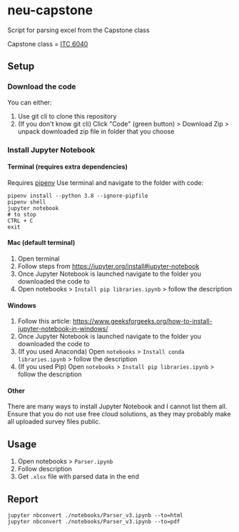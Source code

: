 # neu-capstone
Script for parsing excel from the Capstone class

Capstone class = [ITC 6040](https://catalog.northeastern.edu/graduate/professional-studies/masters-degree-programs/informatics-mps/#programsrequirementtext) 

## Setup
### Download the code
You can either:
1. Use git cli to clone this repository
2. (If you don't know git cli) Click "Code" (green button) > Download Zip > unpack downloaded zip file in folder that you choose

### Install Jupyter Notebook
#### Terminal (requires extra dependencies)
Requires [pipenv](https://pipenv.pypa.io/en/latest/)
Use terminal and navigate to the folder with code:
```shell
pipenv install --python 3.8 --ignore-pipfile
pipenv shell
jupyter notebook
# to stop
CTRL + C
exit
```

#### Mac (default terminal)
1. Open terminal
2. Follow steps from https://jupyter.org/install#jupyter-notebook
3. Once Jupyter Notebook is launched navigate to the folder you downloaded the code to
4. Open notebooks > `Install pip libraries.ipynb` > follow the description

#### Windows
1. Follow this article: https://www.geeksforgeeks.org/how-to-install-jupyter-notebook-in-windows/
2. Once Jupyter Notebook is launched navigate to the folder you downloaded the code to
3. (If you used Anaconda) Open `notebooks` > `Install conda libraries.ipynb` > follow the description
4. (If you used Pip) Open `notebooks` > `Install pip libraries.ipynb` > follow the description

#### Other
There are many ways to install Jupyter Notebook and I cannot list them all.
Ensure that you do not use free cloud solutions, as they may probably 
make all uploaded survey files public.

## Usage
1. Open notebooks > `Parser.ipynb`
2. Follow description
3. Get `.xlsx` file with parsed data in the end

## Report
```shell
jupyter nbconvert ./notebooks/Parser_v3.ipynb --to=html
jupyter nbconvert ./notebooks/Parser_v3.ipynb --to=pdf
```
